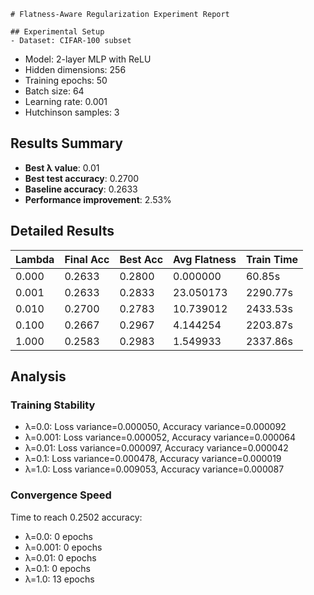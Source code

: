 
    # Flatness-Aware Regularization Experiment Report

    ## Experimental Setup
    - Dataset: CIFAR-100 subset
- Model: 2-layer MLP with ReLU
- Hidden dimensions: 256
- Training epochs: 50
- Batch size: 64
- Learning rate: 0.001
- Hutchinson samples: 3

## Results Summary

- **Best λ value**: 0.01
- **Best test accuracy**: 0.2700
- **Baseline accuracy**: 0.2633
- **Performance improvement**: 2.53%

## Detailed Results

| Lambda | Final Acc | Best Acc | Avg Flatness | Train Time |
|--------|-----------|----------|---------------|------------|
| 0.000 | 0.2633 | 0.2800 | 0.000000 | 60.85s |
| 0.001 | 0.2633 | 0.2833 | 23.050173 | 2290.77s |
| 0.010 | 0.2700 | 0.2783 | 10.739012 | 2433.53s |
| 0.100 | 0.2667 | 0.2967 | 4.144254 | 2203.87s |
| 1.000 | 0.2583 | 0.2983 | 1.549933 | 2337.86s |

## Analysis

### Training Stability

- λ=0.0: Loss variance=0.000050, Accuracy variance=0.000092
- λ=0.001: Loss variance=0.000052, Accuracy variance=0.000064
- λ=0.01: Loss variance=0.000097, Accuracy variance=0.000042
- λ=0.1: Loss variance=0.000478, Accuracy variance=0.000019
- λ=1.0: Loss variance=0.009053, Accuracy variance=0.000087

### Convergence Speed

Time to reach 0.2502 accuracy:
- λ=0.0: 0 epochs
- λ=0.001: 0 epochs
- λ=0.01: 0 epochs
- λ=0.1: 0 epochs
- λ=1.0: 13 epochs
